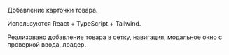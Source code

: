 Добавление карточки товара.

Используются React + TypeScript + Tailwind.

Реализовано добавление товара в сетку, навигация, модальное окно с проверкой ввода, лоадер.
